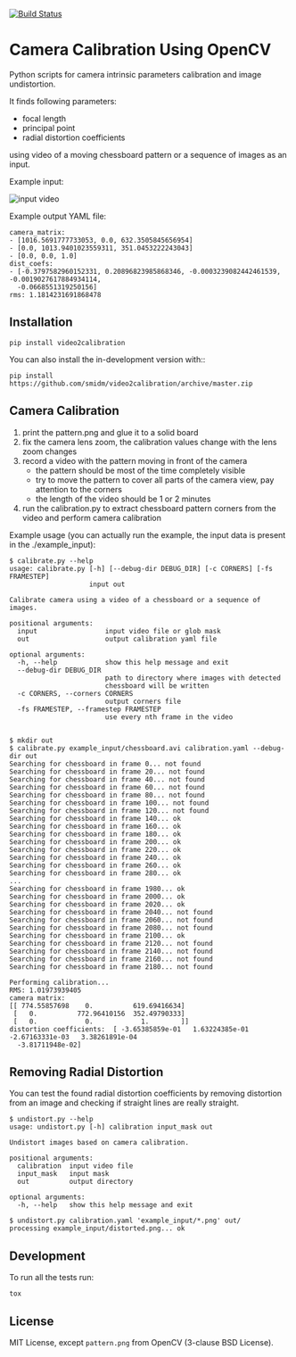 [![Build Status](https://travis-ci.com/smidm/video2calibration.svg?branch=master)](https://travis-ci.com/smidm/video2calibration)


Camera Calibration Using OpenCV
===============================

Python scripts for camera intrinsic parameters calibration and image undistortion.

It finds following parameters:

  * focal length
  * principal point
  * radial distortion coefficients

using video of a moving chessboard pattern or a sequence of images as an input.

Example input: 

![input video](doc/input_video.jpg "Screenshot of an input video.")

Example output YAML file:

~~~
camera_matrix:
- [1016.5691777733053, 0.0, 632.3505845656954]
- [0.0, 1013.9401023559311, 351.0453222243043]
- [0.0, 0.0, 1.0]
dist_coefs:
- [-0.3797582960152331, 0.20896823985868346, -0.0003239082442461539, -0.0019027617884934114,
  -0.0668551319250156]
rms: 1.1814231691868478
~~~

Installation
------------

```
pip install video2calibration
```

You can also install the in-development version with::

```
pip install https://github.com/smidm/video2calibration/archive/master.zip
```


Camera Calibration
------------------

 1. print the pattern.png and glue it to a solid board
 3. fix the camera lens zoom, the calibration values change with the lens zoom changes
 2. record a video with the pattern moving in front of the camera
    * the pattern should be most of the time completely visible
    * try to move the pattern to cover all parts of the camera view, pay attention to the corners
    * the length of the video should be 1 or 2 minutes
 3. run the calibration.py to extract chessboard pattern corners from the video and perform camera calibration

Example usage (you can actually run the example, the input data is present in the ./example_input):

~~~
$ calibrate.py --help
usage: calibrate.py [-h] [--debug-dir DEBUG_DIR] [-c CORNERS] [-fs FRAMESTEP]
                    input out

Calibrate camera using a video of a chessboard or a sequence of images.

positional arguments:
  input                 input video file or glob mask
  out                   output calibration yaml file

optional arguments:
  -h, --help            show this help message and exit
  --debug-dir DEBUG_DIR
                        path to directory where images with detected
                        chessboard will be written
  -c CORNERS, --corners CORNERS
                        output corners file
  -fs FRAMESTEP, --framestep FRAMESTEP
                        use every nth frame in the video


$ mkdir out
$ calibrate.py example_input/chessboard.avi calibration.yaml --debug-dir out
Searching for chessboard in frame 0... not found
Searching for chessboard in frame 20... not found
Searching for chessboard in frame 40... not found
Searching for chessboard in frame 60... not found
Searching for chessboard in frame 80... not found
Searching for chessboard in frame 100... not found
Searching for chessboard in frame 120... not found
Searching for chessboard in frame 140... ok
Searching for chessboard in frame 160... ok
Searching for chessboard in frame 180... ok
Searching for chessboard in frame 200... ok
Searching for chessboard in frame 220... ok
Searching for chessboard in frame 240... ok
Searching for chessboard in frame 260... ok
Searching for chessboard in frame 280... ok
...
Searching for chessboard in frame 1980... ok
Searching for chessboard in frame 2000... ok
Searching for chessboard in frame 2020... ok
Searching for chessboard in frame 2040... not found
Searching for chessboard in frame 2060... not found
Searching for chessboard in frame 2080... not found
Searching for chessboard in frame 2100... ok
Searching for chessboard in frame 2120... not found
Searching for chessboard in frame 2140... not found
Searching for chessboard in frame 2160... not found
Searching for chessboard in frame 2180... not found

Performing calibration...
RMS: 1.01973939405
camera matrix:
[[ 774.55857698    0.          619.69416634]
 [   0.          772.96410156  352.49790333]
 [   0.            0.            1.        ]]
distortion coefficients:  [ -3.65385859e-01   1.63224385e-01  -2.67163331e-03   3.38261891e-04
  -3.81711948e-02]

~~~

Removing Radial Distortion
--------------------------

You can test the found radial distortion coefficients by removing distortion from an image and checking if straight lines are really straight.

~~~
$ undistort.py --help
usage: undistort.py [-h] calibration input_mask out

Undistort images based on camera calibration.

positional arguments:
  calibration  input video file
  input_mask   input mask
  out          output directory

optional arguments:
  -h, --help   show this help message and exit

$ undistort.py calibration.yaml 'example_input/*.png' out/
processing example_input/distorted.png... ok

~~~

Development
-----------

To run all the tests run:

```
tox
```

License
-------

MIT License, except `pattern.png` from OpenCV (3-clause BSD License).